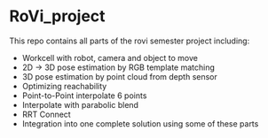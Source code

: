 # RoVi_project
This repo contains all parts of the rovi semester project
including:
- Workcell with robot, camera and object to move
- 2D -> 3D pose estimation by RGB template matching
- 3D pose estimation by point cloud from depth sensor
- Optimizing reachability
- Point-to-Point interpolate 6 points
- Interpolate with parabolic blend
- RRT Connect
- Integration into one complete solution using some of these parts